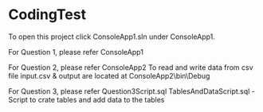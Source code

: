 # CodingTest
 
To open this project click ConsoleApp1.sln under ConsoleApp1.

For Question 1, please refer ConsoleApp1

For Question 2, please refer ConsoleApp2
To read and write data from csv file input.csv & output are located at ConsoleApp2\bin\Debug

For Question 3, please refer Question3Script.sql
TablesAndDataScript.sql - Script to crate tables and add data to the tables
